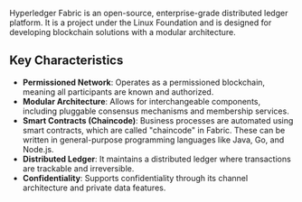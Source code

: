 
Hyperledger Fabric is an open-source, enterprise-grade distributed ledger platform. It is a project under the Linux Foundation and is designed for developing blockchain solutions with a modular architecture.

## Key Characteristics

*   **Permissioned Network**: Operates as a permissioned blockchain, meaning all participants are known and authorized.
*   **Modular Architecture**: Allows for interchangeable components, including pluggable consensus mechanisms and membership services.
*   **Smart Contracts (Chaincode)**: Business processes are automated using smart contracts, which are called "chaincode" in Fabric. These can be written in general-purpose programming languages like Java, Go, and Node.js.
*   **Distributed Ledger**: It maintains a distributed ledger where transactions are trackable and irreversible.
*   **Confidentiality**: Supports confidentiality through its channel architecture and private data features.
